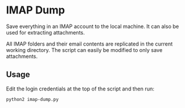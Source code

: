 # IMAP Dump

Save everything in an IMAP account to the local machine. It can also be used for
extracting attachments.

All IMAP folders and their email contents are replicated in the current working
directory.  The script can easily be modified to only save attachments.

## Usage

Edit the login credentials at the top of the script and then run:

    python2 imap-dump.py

